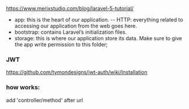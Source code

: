 
https://www.merixstudio.com/blog/laravel-5-tutorial/

- app: this is the heart of our application.
-- HTTP: everything related to accessing our application from the web goes here.
- bootstrap: contains Laravel’s initialization files.
- storage: this is where our application store its data. Make sure to give the app write permission to this folder;

### JWT
https://github.com/tymondesigns/jwt-auth/wiki/Installation

### how works:
add 'controller/method' after url
